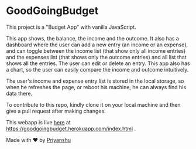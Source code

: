 # GoodGoingBudget
This project is a "Budget App" with vanilla JavaScript.


This app shows, the balance, the income and the outcome. It also has a dashboard where the user can add a new entry (an income or an expense), and can toggle between the income list (that show only all income entries) and the expenses list (that shows only the outcome entries) and all list that shows all the entries.
The user can edit or delete an entry.
This app also has a chart, so the user can easily compare the income and outcome intuitively.

The user's income and expense entry list is stored in the local storage, so when he refreshes the page, or reboot his machine, he can always find  his data there.

To contribute to this repo, kindly clone it on your local machine and then give a pull request after making changes.

This webapp is live <a href="https://goodgoingbudget.herokuapp.com/index.html" target="_blank">here</a> at https://goodgoingbudget.herokuapp.com/index.html .

Made with ❤ by <a href="https://github.com/priyanshu-shubham/">Priyanshu</a>
